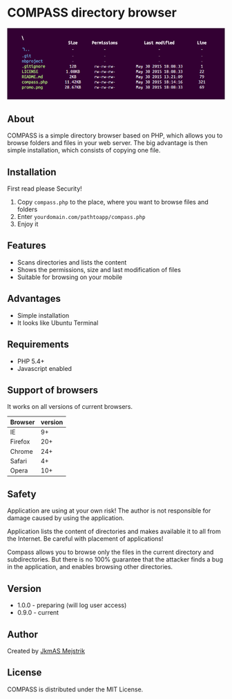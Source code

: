 COMPASS directory browser
=========================

<p align="center">
  <img src="https://github.com/JkmAS/CompassDirectoryBrowser/blob/master/promo.png" alt="Compass Directory browser"/>
</p>

About
-----
COMPASS is a simple directory browser based on PHP, which allows you to browse 
folders and files in your web server. The big advantage is then simple installation, 
which consists of copying one file.

Installation
------------
First read please Security!

  1. Copy `compass.php` to the place, where you want to browse files and folders
  2. Enter `yourdomain.com/pathtoapp/compass.php`
  3. Enjoy it


Features
--------

  * Scans directories and lists the content
  * Shows the permissions, size and last modification of files
  * Suitable for browsing on your mobile

Advantages
----------

  * Simple installation
  * It looks like Ubuntu Terminal

Requirements
------------

  * PHP 5.4+
  * Javascript enabled

Support of browsers
-------------------

It works on all versions of current browsers.

Browser  | version
-------- | -------
IE       | 9+
Firefox  | 20+
Chrome   | 24+
Safari   | 4+
Opera    | 10+

Safety
------
Application are using at your own risk! The author is not responsible for damage 
caused by using the application.

Application lists the content of directories and makes available it to all from 
the Internet. Be careful with placement of applications!

Compass allows you to browse only the files in the current directory and 
subdirectories. But there is no 100% guarantee that the attacker finds a bug in 
the application, and enables browsing other directories.

Version
------

  * 1.0.0 - preparing (will log user access)
  * 0.9.0 - current

Author
------

Created by [JkmAS Mejstrik](http://www.jkmas.cz)

License
-------

COMPASS is distributed under the MIT License.

